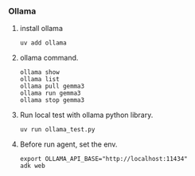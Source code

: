 ### Ollama 

1. install ollama
   ```
   uv add ollama
   ```
2. ollama command.
   ```
   ollama show
   ollama list
   ollama pull gemma3
   ollama run gemma3
   ollama stop gemma3
   ```
3. Run local test with ollama python library.
   ```
   uv run ollama_test.py
   ```
4. Before run agent, set the env.
   ```
   export OLLAMA_API_BASE="http://localhost:11434"
   adk web
   ```